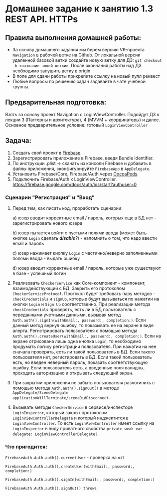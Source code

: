 # Домашнее задание к занятию 1.3 	REST API. HTTPs

## Правила выполнения домашней работы:
* За основу домашнего задания мы берем версию VK-проекта `Navigation` в рабочей ветке на Github. 
От локальной версии удаленной базовой ветки создайте новую ветку для ДЗ: `git checkout -b <название новой ветки>`. 
После окончания работы над ДЗ необходимо запушить ветку в origin.
* В поле для сдачи работы прикрепите ссылку на новый пулл реквест
* Любые вопросы по решению задач задавайте в чате учебной группы.

## Предварительная подготовка:
Взять за основу проект Navigation с LoginViewController. 
Подойдут ДЗ к лекции 3 (Паттерны и архитектура), 4 (MVVM + координаторы) и далее. 
Основное предварительное условие: готовый `LoginViewController`

## Задача: 

1. Создать свой проект в [Firebase](https://firebase.google.com/docs/ios/setup).
2. Зарегистрировать приложение в Firebase, введя Bundle Identifier.
3. По инструкции .plist -> скачать из консоли Firebase и добавить в файлы приложения, сконфигурируйте `FirebaseApp` в `AppDelegate`.
4. Установить Firebase/Core, Firebase/Auth через [CocoaPods](https://cocoapods.org).
5. Подключить Firebase/Auth к LoginViewController.
https://firebase.google.com/docs/auth/ios/start?authuser=0

### Сценарии "Регистрация" и "Вход" 

1. Перед тем, как писать код, проработать сценарии: 

   a) юзер вводит корректные email / пароль, которых еще в БД нет - зарегистрировать нового юзера
   
   b) юзер пытается войти с пустыми полями ввода (может быть кнопке `Login` сделать ***disable?***) - напомнить о том, что надо ввести email и пароль
   
   c) юзер нажимает кнопку `Login` с частично/неверно заполненными полями ввода - выдать ошибку
   
   d) юзер вводит корректные email / пароль, которые уже существуют в базе - успешный логин
   
2. Реализовать `CheckerService` как Core-компонент - компонент, взаимодействующий с БД. Закрыть его протоколом `CheckerServiceProtocol`. Протокол будет требовать пару методов - `checkCredentials` и `signUp`, которые будут вызываться по нажатии на кнопки `Login` и `Sign Up` соответственно. При реализации метода `checkCredentials` проверять, есть ли в БД пользователь с переданными учетными данными, вызывая метод `Auth.auth().signIn(withEmail:, password:, completion:)`. Если данный метод вернул ошибку, то показывать ее на экране в виде алерта. Регистрировать пользователя с помощью метода `Auth.auth().createUser(withEmail:, password:, completion:)`. 
Если на экране отрисована лишь одна кнопка `Login`, то необходимо продумать логику регистрации пользователя. При нажатии на нее сначала проверять, есть ли такой пользователь в БД. Если такого пользователя нет, регистировать в БД. Если такой пользователь есть, но введен неверный пароль, показать соответствующую ошибку. Если пользователь есть, а введенные поля валидны, проходить авторизацию и открывать следующий экран.

3. При закрытии приложения не забыть пользователя разлогинить с помощью метода `Auth.auth().signOut()` в методе `AppDelegate/SceneDelegate` `applicationWillTerminate/sceneDidDisconnect`.
4. Вызывать методы `CheckerService` в сервисе/инспекторе `LoginInspector`, который закрыт протоколом `LoginViewControllerDelegate` и который инджектится в `LoginViewController`. То есть `LoginViewController` имеет ссылку на `LoginInspector` в виду приватного свойства `private weak var delegate: LoginViewControllerDelegate?`.

### Что пригодится: 

`FirebaseAuth.Auth.auth().currentUser` - проверка на `nil`

`FirebaseAuth.Auth.auth().createUser(withEmail:, password:, completion:)`

`FirebaseAuth.Auth.auth().signIn(withEmail:, password:, completion:)`

`FirebaseAuth.Auth.auth().signOut() throws`
